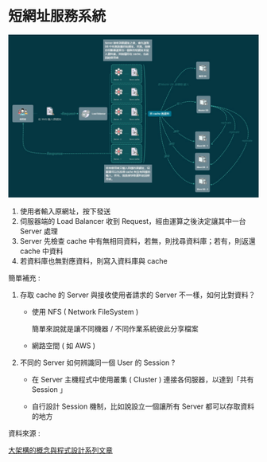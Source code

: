 # 短網址服務系統

![](./hw1.jpg)

1. 使用者輸入原網址，按下發送
2. 伺服器端的 Load Balancer 收到 Request，經由運算之後決定讓其中一台 Server 處理
3. Server 先檢查 cache 中有無相同資料，若無，則找尋資料庫；若有，則返還 cache 中資料
4. 若資料庫也無對應資料，則寫入資料庫與 cache

簡單補充 : 

1. 存取 cache 的 Server 與接收使用者請求的 Server 不一樣，如何比對資料？

    - 使用 NFS ( Network FileSystem )

        簡單來說就是讓不同機器 / 不同作業系統彼此分享檔案

    - 網路空間 ( 如 AWS )
    
2. 不同的 Server 如何辨識同一個 User 的 Session ?

    - 在 Server 主機程式中使用叢集 ( Cluster ) 連接各伺服器，以達到「共有 Session 」

    - 自行設計 Session 機制，比如說設立一個讓所有 Server 都可以存取資料的地方

資料來源 :

[大架構的概念與程式設計系列文章](http://akuma1.pixnet.net/blog/post/168180962-%E5%A4%A7%E6%9E%B6%E6%A7%8B%E7%9A%84%E6%A6%82%E5%BF%B5%E8%88%87%E7%A8%8B%E5%BC%8F%E8%A8%AD%E8%A8%88%EF%BC%8D%EF%BC%8D%EF%BC%88%E4%B8%80%EF%BC%89%E5%B0%8E%E8%AB%96)
